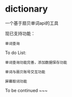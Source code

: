 # dictionary

一个基于扇贝单词api的工具


现已支持功能：

    单词查询


To do List:

    单词查询功能完善，添加数据保存功能

    单词与扇贝账号交互功能

    屏幕取词功能


To be continued ~~~
